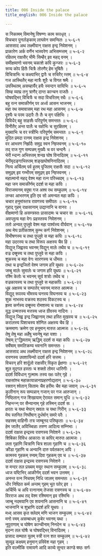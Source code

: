```yaml
---
title: 006 Inside the palace
title_english: 006 Inside the palace

---
```


<div class="audioEmbed"  caption="श्रीराम-हरिसीताराममूर्ति-घनपाठिभ्यां वचनम्" src="https://archive.org/download/Ramayana-recitation-Sriram-harisItArAmamUrti-Ghanapaati-v2/Kanda_5/Kanda_5_SK-006-Inside_the_palace.mp3"></div>

स निकामम् विमानेषु विषण्णः काम रूपधृत् ।  
विचचार पुनर्लङ्काम् लाघवेन समन्वितः ॥ ५-६-१  
आससाद अथ लक्ष्मीवान् राक्षस इन्द्र निवेशनम् ।  
प्राकारेण अर्क वर्णेन भास्वरेण अभिसम्व्ऱ्तम् ॥ ५-६-२  
रक्षितम् राक्षसैर् भीमैः सिम्हैर् इव महद् वनम् ।  
समीक्षमाणो भवनम् चकाशे कपि कुन्जरः ॥ ५-६-३  
रूप्य कोप हितैः चित्रैः तोरणैर् हेम भूषितैः ।  
विचित्राभिः च कक्ष्याभिर् द्वारैः च रुचिरैर् व्ऱ्तम् ॥ ५-६-४  
गज आस्थितैर् महा मात्रैः शूरैः च विगत श्रमैः ।  
उपस्थितम् असम्हार्यैर् हयैः स्यन्दन यायिभिः ॥ ५-६-५  
सिम्ह व्याघ्र तनु त्राणैर् दान्त कान्चन राजतैः ।  
घोषवद्भिर् विचित्रैः च सदा विचरितम् रथैः ॥ ५-६-६  
बहु रत्न समाकीर्णम् पर अर्ध्य आसन भाजनम् ।  
महा रथ समावासम् महा रथ महा आसनम् ॥ ५-६-७  
दृश्यैः च परम उदारैः तैः तैः च मृग पक्षिभिः ।  
विविधैर् बहु साहस्रैः परिपूर्णम् समन्ततः ॥ ५-६-८  
विनीतैर् अन्त पालैः च रक्षोभिः च सुरक्षितम् ।  
मुख्याभिः च वर स्त्रीभिः परिपूर्णम् समन्ततः ॥ ५-६-९  
मुदित प्रमदा रत्नम् राक्षस इन्द्र निवेशनम् ।  
वर आभरण निर्ह्रादैः समुद्र स्वन निह्स्वनम् ॥ ५-६-१०  
तद् राज गुण सम्पन्नम् मुख्यैः च वर चन्दनैः ।  
भेरी म्ऱ्दन्ग अभिरुतम् शन्ख घोष विनादितम् ॥ ५-६-११  
भेरीमृदङ्गाभिरुतम् शङ्खघोषनिनादितम् ।  
नित्य अर्चितम् पर्व हुतम् पूजितम् राक्षसैः सदा ॥ ५-६-१२  
समुद्रम् इव गम्भीरम् समुद्रम् इव निह्स्वनम् ।  
महात्मानो महद् वेश्म महा रत्न परिच्चदम् ॥ ५-६-१३  
महा जन समाकीर्णम् ददर्श स महा कपिः ।  
विराजमानम् वपुषा गज अश्व रथ सम्कुलम् ॥ ५-६-१४  
लन्का आभरणम् इति एव सो अमन्यत महा कपिः ।  
चचार हनुमांस्तत्र रावणस्य समीपतः ॥ ५-६-१५  
गृहाद् गृहम् राक्षसानाम् उद्यानानि च वानरः ।  
वीक्षमाणो हि असम्त्रस्तः प्रासादामः च चचार सः ॥ ५-६-१६  
अवप्लुत्य महा वेगः प्रहस्तस्य निवेशनम् ।  
ततो अन्यत् पुप्लुवे वेश्म महा पार्श्वस्य वीर्यवान् ॥ ५-६-१७  
अथ मेघ प्रतीकाशम् कुम्भ कर्ण निवेशनम् ।  
विभीषणस्य च तथा पुप्लुवे स महा कपिः ॥ ५-६-१८  
महा उदरस्य च तथा विरूप अक्षस्य चैव हि ।  
विद्युज् जिह्वस्य भवनम् विद्युन् मालेः तथैव च ॥ ५-६-१९  
वज्र दम्ष्ट्रस्य च तथा पुप्लुवे स महा कपिः ।  
शुकस्य च महा वेगः सारणस्य च धीमतः ।  
तथा च इन्द्रजितो वेश्म जगाम हरि यूथपः ॥ ५-६-२०  
जम्बु मालेः सुमालेः च जगाम हरि यूथपः ॥ ५-६-२१  
रश्मि केतोः च भवनम् सूर्य शत्रोः तथैव च ।  
वज्रकायस्य च तथा पुप्लुवे स महाकपिः ॥ ५-६-२२  
धूम्र अक्षस्य च सम्पातेर् भवनम् मारुत आत्मजः ।  
विद्युद् रूपस्य भीमस्य घनस्य विघनस्य च ॥ ५-६-२३  
शुक नाभस्य वक्रस्य शठस्य विकटस्य च ।  
ह्रस्व कर्णस्य दम्ष्ट्रस्य रोमशस्य च रक्षसः ॥ ५-६-२४  
युद्ध उन्मत्तस्य मत्तस्य ध्वज ग्रीवस्य नादिनः ।  
विद्युज् जिह्व इन्द्र जिह्वानाम् तथा हस्ति मुखस्य च ॥ ५-६-२५  
करालस्य पिशाचस्य शोणित अक्षस्य चैव हि ।  
क्रममाणः क्रमेण एव हनूमान् मारुत आत्मजः ॥ ५-६-२६  
तेषु तेषु महा अर्हेषु भवनेषु महा यशाः ।  
तेषाम् ऱ्^द्धिमताम् ऋद्धिम् ददर्श स महा कपिः ॥ ५-६-२७  
सर्वेषाम् समतिक्रम्य भवनानि समन्ततः ।  
आससाद अथ लक्ष्मीवान् राक्षस इन्द्र निवेशनम् ॥ ५-६-२८  
रावणस्य उपशायिन्यो ददर्श हरि सत्तमः ।  
विचरन् हरि शार्दूलो राक्षसीर् विकृत ईक्षणाः ॥ ५-६-२९  
शूल मुद्गल हस्ताः च शक्तो तोमर धारिणीः ।  
ददर्श विविधान् गुल्मामः तस्य रक्षः पतेर् गृहे ।  
राक्षसांश्च महाकायान्नानाप्रहरणोद्यतान् ॥ ५-६-३०  
रक्तान् श्वेतान् सितामः चैव हरीमः चैव महा जवान् ॥५-६-३१  
कुलीनान् रूप सम्पन्नान् गजान् पर गज आरुजान् ।  
निष्ठितान् गज शिखायाम् ऐरावत समान् युधि ॥ ५-६-३२  
निहन्त्ऱ्ऱ्न् पर सैन्यानाम् गृहे तस्मिन् ददर्श सः ।  
क्षरतः च यथा मेघान् स्रवतः च यथा गिरीन् ॥ ५-६-३३  
मेघ स्तनित निर्घोषान् दुर्धर्षान् समरे परैः ।  
सहस्रम् वाहिनीः तत्र जाम्बूनद परिष्कृताः ॥ ५-६-३४  
हेम जालैर् अविच्चिन्नाः तरुण आदित्य सम्निभाः ।  
ददर्श राक्षस इन्द्रस्य रावणस्य निवेशने ॥ ५-६-३५  
शिबिका विविध आकाराः स कपिर् मारुत आत्मजः ।  
लता गृहाणि चित्राणि चित्र शाला गृहाणि च ॥ ५-६-३६  
क्रीडा गृहाणि च अन्यानि दारु पर्वतकान् अपि ।  
कामस्य गृहकम् रम्यम् दिवा गृहकम् एव च ॥ ५-६-३७  
ददर्श राक्षस इन्द्रस्य रावणस्य निवेशने ।  
स मन्दर तल प्रख्यम् मयूर स्थान सम्कुलम् ॥ ५-६-३८  
ध्वज यष्टिभिर् आकीर्णम् ददर्श भवन उत्तमम् ।  
अनन्त रत्न निचयम् निधि जालम् समन्ततः ॥ ५-६-३९  
धीर निष्ठित कर्म अन्तम् गृहम् भूत पतेर् इव ।  
अर्चिर्भिः च अपि रत्नानाम् तेजसा रावणस्य च ॥ ५-६-४०  
विरराज अथ तद् वेश्म रश्मिमान् इव रश्मिभिः ।  
जाम्बू नदमयानि एव शयनानि आसनानि च ॥ ५-६-४१  
भाजनानि च शुभ्राणि ददर्श हरि यूथपः ।  
मध्व् आसव कृत क्लेदम् मणि भाजन सम्कुलम् ॥ ५-६-४२  
मनो रमम् असम्बाधम् कुबेर भवनम् यथा ।  
नूपुराणाम् च घोषेण कान्चीनाम् निनदेन च ॥ ५-६-४३  
मृदन्ग तल घोषैः च घोषवद्भिर् विनादितम् ।  
प्रासाद सम्घात युतम् स्त्री रत्न शत सम्कुलम् ॥ ५-६-४२  
सुव्यूढ कक्ष्यम् हनुमान् प्रविवेश महा गृहम् ।  
इति वाल्मीकि रामायणे आदि काव्ये सुन्दर काण्डे षष्ठः सर्गः